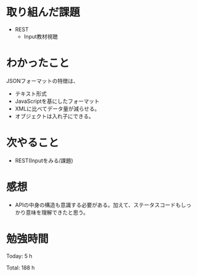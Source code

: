 # 取り組んだ課題
* REST
   * Input教材視聴

# わかったこと
JSONフォーマットの特徴は、

+ テキスト形式
+ JavaScriptを基にしたフォーマット
+ XMLに比べてデータ量が減らせる。
+ オブジェクトは入れ子にできる。

# 次やること
* REST(Inputをみる/課題)

# 感想

* APIの中身の構造も意識する必要がある。加えて、ステータスコードもしっかり意味を理解できたと思う。

# 勉強時間

Today: 5 h

Total: 188 h
